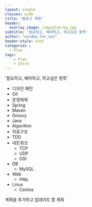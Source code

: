 ```yaml
--- 
layout: single
classes: wide
title: "블로그 계획"
header:
  overlay_image: /img/plan-bg.jpg
subtitle: '필요하고, 해야하고, 하고싶은 항목'
author: "window_for_sun"
header-style: text
categories :
  - Plan
tags:
    - Plan
    - Intro
---  
```


'필요하고, 해야하고, 하고싶은 항목'

- 디자인 패턴
- Git
- 운영체제
- Spring
- Maven
- Groovy
- Java
- Algorithm
- 자료구조
- TDD
- 네트워크
	- TCP
	- UDP
	- OSI
- DB
	- MySQL
- Web
	- Http
- Linux
	- Centos
	
계획을 추가하고 업데이트 할 계획